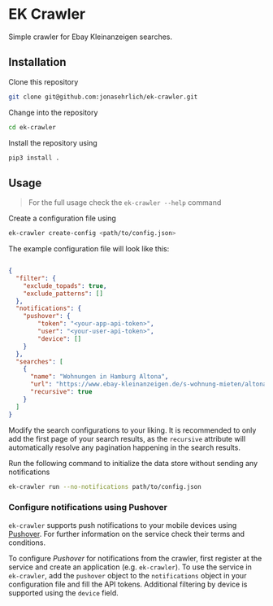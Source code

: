 # EK Crawler

Simple crawler for Ebay Kleinanzeigen searches.

## Installation

Clone this repository

``` bash
git clone git@github.com:jonasehrlich/ek-crawler.git
```

Change into the repository

``` bash
cd ek-crawler
```

Install the repository using

``` bash
pip3 install .
```

## Usage

> For the full usage check the `ek-crawler --help` command

Create a configuration file using

``` bash
ek-crawler create-config <path/to/config.json>
```

The example configuration file will look like this:

```json

{
  "filter": {
    "exclude_topads": true,
    "exclude_patterns": []
  },
  "notifications": {
    "pushover": {
        "token": "<your-app-api-token>",
        "user": "<your-user-api-token>",
        "device": []
    }
  },
  "searches": [
    {
      "name": "Wohnungen in Hamburg Altona",
      "url": "https://www.ebay-kleinanzeigen.de/s-wohnung-mieten/altona/c203l9497",
      "recursive": true
    }
  ]
}

```

Modify the search configurations to your liking. It is recommended to only add the first page of your search results,
as the `recursive` attribute will automatically resolve any pagination happening in the search results.

Run the following command to initialize the data store without sending any notifications

``` bash
ek-crawler run --no-notifications path/to/config.json
```

### Configure notifications using Pushover

`ek-crawler` supports push notifications to your mobile devices using [Pushover](https://pushover.net/).
For further information on the service check their terms and conditions.

To configure _Pushover_ for notifications from the crawler, first register at the service and create an application
(e.g. `ek-crawler`). To use the service in `ek-crawler`, add the `pushover` object to the `notifications` object in your
configuration file and fill the API tokens. Additional filtering by device is supported using the `device` field.

